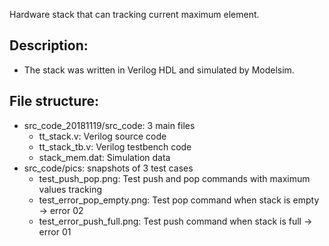 Hardware stack that can tracking current maximum element. 
## Description:   
  - The stack was written in Verilog HDL and simulated by Modelsim.
## File structure:
  - src_code_20181119/src_code: 3 main files
    - tt_stack.v: Verilog source code
    - tt_stack_tb.v: Verilog testbench code
    - stack_mem.dat: Simulation data 
  - src_code/pics: snapshots of 3 test cases
    - test_push_pop.png: Test push and pop commands with maximum values tracking
    - test_error_pop_empty.png: Test pop command when stack is empty -> error 02
    - test_error_push_full.png: Test push command when stack is full -> error 01
  
